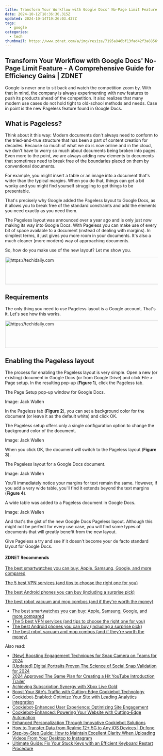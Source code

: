 ```yaml
---
title: Transform Your Workflow with Google Docs' No-Page Limit Feature - A Comprehensive Guide for Efficiency Gains | ZDNET
date: 2024-10-12T18:36:30.315Z
updated: 2024-10-14T19:26:03.437Z
tags:
  - google
categories:
  - tech
thumbnail: https://www.zdnet.com/a/img/resize/7195a846bf13fad42f3a8856fb8bbaf747aab1f7/2020/05/04/8bef954f-70d1-43e2-951d-980901e34834/google-docs-drives-sheets-slides-users-s-5ea980e41066736b896c4c31-1-may-04-2020-13-42-28-poster.jpg?width=278&height=156&fit=crop&auto=webp
---
```


## Transform Your Workflow with Google Docs' No-Page Limit Feature - A Comprehensive Guide for Efficiency Gains | ZDNET

Google is never one to sit back and watch the competition zoom by. With that in mind, the company is always experimenting with new features to push its products ahead of the competition. It also realizes that many modern use cases do not hold tight to old-school methods and needs. Case in point is the new Pageless feature found in Google Docs.

## What is Pageless?

Think about it this way: Modern documents don't always need to conform to the tried-and-true structure that has been a part of content creation for decades. Because so much of what we do is now online and in the cloud, we don't have to worry so much about documents being broken into pages. Even more to the point, we are always adding new elements to documents that sometimes need to break free of the boundaries placed on them by conventional documents. 

For example, you might insert a table or an image into a document that's wider than the typical margins. When you do that, things can get a bit wonky and you might find yourself struggling to get things to be presentable.

That's precisely why Google added the Pageless layout to Google Docs, as it allows you to break free of the standard constraints and add the elements you need exactly as you need them.

The Pageless layout was announced over a year ago and is only just now making its way into Google Docs. With Pageless you can make use of every bit of space available to a document (instead of dealing with margins). In simplest terms, it just gives you more room in your documents. It's also a much cleaner (more modern) way of approaching documents. 

So, how do you make use of the new layout? Let me show you.

<!-- affiliate ads begin -->
<a href="https://ephamedtechinc.pxf.io/c/5597632/2145009/26400" target="_top" id="2145009">
  <img src="//a.impactradius-go.com/display-ad/26400-2145009" border="0" alt="https://techidaily.com" width="728" height="90"/>
</a>
<img height="0" width="0" src="https://ephamedtechinc.pxf.io/i/5597632/2145009/26400" style="position:absolute;visibility:hidden;" border="0" />
<!-- affiliate ads end -->

## Requirements

The only thing you need to use Pageless layout is a Google account. That's it. Let's see how this works.

<!-- affiliate ads begin -->
<a href="https://versadesk.pxf.io/c/5597632/1828647/21290" target="_top" id="1828647">
  <img src="//a.impactradius-go.com/display-ad/21290-1828647" border="0" alt="https://techidaily.com" width="728" height="90"/>
</a>
<img height="0" width="0" src="https://versadesk.pxf.io/i/5597632/1828647/21290" style="position:absolute;visibility:hidden;" border="0" />
<!-- affiliate ads end -->

## Enabling the Pageless layout

The process for enabling the Pageless layout is very simple. Open a new (or existing) document in Google Docs (or from Google Drive) and click File > Page setup. In the resulting pop-up (**Figure 1**), click the Pageless tab.

The Page Setup pop-up window for Google Docs.

Image: Jack Wallen

In the Pageless tab (**Figure 2**), you can set a background color for the document (or leave it as the default white) and click OK.

The Pageless setup offers only a single configuration option to change the background color of the document.

Image: Jack Wallen

When you click OK, the document will switch to the Pageless layout (**Figure 3**).

The Pageless layout for a Google Docs document.

Image: Jack Wallen

You'll immediately notice your margins for text remain the same. However, if you add a very wide table, you'll find it extends beyond the text margins (**Figure 4**).

A wide table was added to a Pageless document in Google Docs.

Image: Jack Wallen

And that's the gist of the new Google Docs Pageless layout. Although this might not be perfect for every use case, you will find some types of documents that will greatly benefit from the new layout. 

Give Pageless a try and see if it doesn't become your de facto standard layout for Google Docs.

#### **ZDNET** Recommends

[The best smartwatches you can buy: Apple, Samsung, Google, and more compared](https://www.zdnet.com/article/best-smartwatch/ "The best smartwatches you can buy: Apple, Samsung, Google, and more compared")

[The 5 best VPN services (and tips to choose the right one for you)](https://www.zdnet.com/article/best-vpn/ "The 5 best VPN services (and tips to choose the right one for you)")

[The best Android phones you can buy (including a surprise pick)](https://www.zdnet.com/article/best-android-phone/ "The best Android phones you can buy (including a surprise pick)")

[The best robot vacuum and mop combos (and if they're worth the money)](https://www.zdnet.com/article/best-robot-vacuum-mop/ "The best robot vacuum and mop combos (and if they're worth the money)")

* [The best smartwatches you can buy: Apple, Samsung, Google, and more compared](https://www.zdnet.com/article/best-smartwatch/ "The best smartwatches you can buy: Apple, Samsung, Google, and more compared")
* [The 5 best VPN services (and tips to choose the right one for you)](https://www.zdnet.com/article/best-vpn/ "The 5 best VPN services (and tips to choose the right one for you)")
* [The best Android phones you can buy (including a surprise pick)](https://www.zdnet.com/article/best-android-phone/ "The best Android phones you can buy (including a surprise pick)")
* [The best robot vacuum and mop combos (and if they're worth the money)](https://www.zdnet.com/article/best-robot-vacuum-mop/ "The best robot vacuum and mop combos (and if they're worth the money)")

<ins class="adsbygoogle"
     style="display:block"
     data-ad-format="autorelaxed"
     data-ad-client="ca-pub-7571918770474297"
     data-ad-slot="1223367746"></ins>

<ins class="adsbygoogle"
     style="display:block"
     data-ad-client="ca-pub-7571918770474297"
     data-ad-slot="8358498916"
     data-ad-format="auto"
     data-full-width-responsive="true"></ins>

<span class="atpl-alsoreadstyle">Also read:</span>
<div><ul>
<li><a href="https://snapchat-videos.techidaily.com/new-boosting-engagement-techniques-for-snap-camera-on-teams-for-2024/"><u>[New] Boosting Engagement Techniques for Snap Camera on Teams for 2024</u></a></li>
<li><a href="https://instagram-clips.techidaily.com/updated-digital-portraits-proven-the-science-of-social-snap-validation-for-2024/"><u>[Updated] Digital Portraits Proven The Science of Social Snap Validation for 2024</u></a></li>
<li><a href="https://youtube-sure.techidaily.com/approved-the-game-plan-for-creating-a-hit-youtube-introduction-trailer/"><u>2024 Approved The Game Plan for Creating a Hit YouTube Introduction Trailer</u></a></li>
<li><a href="https://games-able.techidaily.com/achieving-subscription-synergy-with-xbox-live-gold/"><u>Achieving Subscription Synergy with Xbox Live Gold</u></a></li>
<li><a href="https://some-tips.techidaily.com/boost-your-sites-traffic-with-cutting-edge-cookiebot-technology/"><u>Boost Your Site's Traffic with Cutting-Edge Cookiebot Technology</u></a></li>
<li><a href="https://some-tips.techidaily.com/cookiebot-enabled-optimize-your-site-with-leading-analytics-integration/"><u>Cookiebot-Enabled: Optimize Your Site with Leading Analytics Integration</u></a></li>
<li><a href="https://some-tips.techidaily.com/cookiebot-enhanced-user-experience-optimizing-site-engagement/"><u>Cookiebot-Enhanced User Experience: Optimizing Site Engagement</u></a></li>
<li><a href="https://some-tips.techidaily.com/cookiebot-enhanced-powering-your-website-with-cutting-edge-automation/"><u>Cookiebot-Enhanced: Powering Your Website with Cutting-Edge Automation</u></a></li>
<li><a href="https://some-tips.techidaily.com/enhanced-personalization-through-innovative-cookiebot-solutions/"><u>Enhanced Personalization Through Innovative Cookiebot Solutions</u></a></li>
<li><a href="https://android-transfer.techidaily.com/how-to-transfer-data-from-realme-12plus-5g-to-any-ios-devices-drfone-by-drfone-transfer-from-android-transfer-from-android/"><u>How to Transfer Data from Realme 12+ 5G to Any iOS Devices | Dr.fone</u></a></li>
<li><a href="https://some-guidance.techidaily.com/step-by-step-guide-how-to-maintain-excellent-clarity-when-uploading-videos-from-your-desktop-to-instagram/"><u>Step-by-Step Guide: How to Maintain Excellent Clarity When Uploading Videos From Your Desktop to Instagram</u></a></li>
<li><a href="https://common-error.techidaily.com/ultimate-guide-fix-your-stuck-keys-with-an-efficient-keyboard-restart-procedure/"><u>Ultimate Guide: Fix Your Stuck Keys with an Efficient Keyboard Restart Procedure</u></a></li>
</ul></div>


